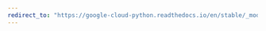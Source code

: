 ```yaml
---
redirect_to: "https://google-cloud-python.readthedocs.io/en/stable/_modules/google/cloud/language_v1beta2/types.html"
---
```

